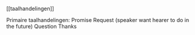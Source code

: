 [[taalhandelingen]]

Primaire taalhandelingen:
Promise
Request (speaker want hearer to do in the future)
Question
Thanks